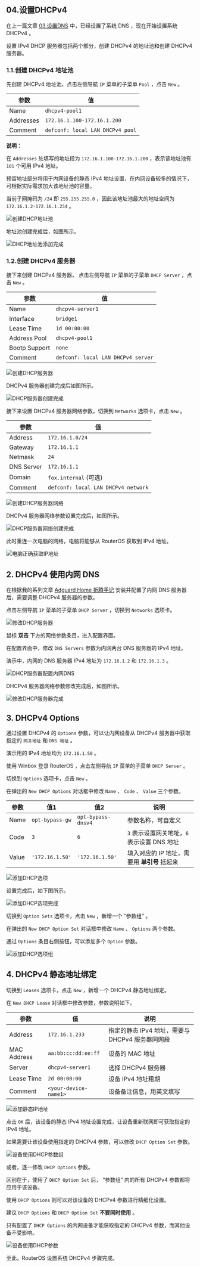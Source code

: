 ## 04.设置DHCPv4

在上一篇文章 [03.设置DNS](./03.设置DNS.md) 中，已经设置了系统 DNS ，现在开始设置系统 DHCPv4 。  

设置 IPv4 DHCP 服务器包括两个部分，创建 DHCPv4 的地址池和创建 DHCPv4 服务器。  

### 1.1.创建 DHCPv4 地址池

先创建 DHCPv4 地址池，点击左侧导航 `IP` 菜单的子菜单 `Pool` ，点击 `New` 。  

|参数|值|
|--|--|
|Name|`dhcpv4-pool1`|
|Addresses|`172.16.1.100-172.16.1.200`|
|Comment|`defconf: local LAN DHCPv4 pool`|

**说明：**  

在 `Addresses` 处填写的地址段为 `172.16.1.100-172.16.1.200` ，表示该地址池有 `101` 个可用 IPv4 地址。  

预留地址部分将用于内网设备的静态 IPv4 地址设置，在内网设备较多的情况下，可根据实际需求加大该地址池的容量。  

当前子网掩码为 `/24` 即 `255.255.255.0` ，因此该地址池最大的地址空间为 `172.16.1.2-172.16.1.254` 。  

![创建DHCP地址池](img/p04/add_dhcp_pool.jpeg)

地址池创建完成后，如图所示。  

![DHCP地址池添加完成](img/p04/dhcp_pool_finish.jpeg)

### 1.2.创建 DHCPv4 服务器

接下来创建 DHCPv4 服务器， 点击左侧导航 `IP` 菜单的子菜单 `DHCP Server` ，点击 `New` 。  

|参数|值|
|--|--|
|Name|`dhcpv4-server1`|
|Interface|`bridge1`|
|Lease Time|`1d 00:00:00`|
|Address Pool|`dhcpv4-pool1`|
|Bootp Support|`none`|
|Comment|`defconf: local LAN DHCPv4 server`|

![创建DHCP服务器](img/p04/add_dhcp_server.jpeg)

DHCPv4 服务器创建完成后如图所示。  

![DHCP服务器创建完成](img/p04/dhcp_server_finish.jpeg)

接下来设置 DHCPv4 服务器网络参数，切换到 `Networks` 选项卡，点击 `New` 。  

|参数|值|
|--|--|
|Address|`172.16.1.0/24`|
|Gateway|`172.16.1.1`|
|Netmask|`24`|
|DNS Server|`172.16.1.1`|
|Domain|`fox.internal` (可选)|
|Comment|`defconf: local LAN DHCPv4 network`|

![创建DHCP服务器网络](img/p04/add_dhcp_server_network.jpeg)

DHCPv4 服务器网络参数设置完成后，如图所示。  

![DHCP服务器网络创建完成](img/p04/dhcp_server_network_finish.jpeg)

此时重连一次电脑的网络，电脑将能够从 RouterOS 获取到 IPv4 地址。  

![电脑正确获取IP地址](img/p04/pc_dhcp_status.jpeg)

## 2. DHCPv4 使用内网 DNS

在根据我的系列文章 [Adguard Home 折腾手记](https://gitee.com/callmer/agh_toss_notes) 安装并配置了内网 DNS 服务器后，需要调整 DHCPv4 服务器的参数。  

点击左侧导航 `IP` 菜单的子菜单 `DHCP Server` ，切换到 `Networks` 选项卡。  

![修改DHCP服务器](img/p04/dhcp_server_network_modify.jpeg)

鼠标 **双击** 下方的网络参数条目，进入配置界面。

在配置界面中，修改 `DNS Servers` 参数为内网两台 DNS 服务器的 IPv4 地址。  

演示中，内网的 DNS 服务器 IPv4 地址为 `172.16.1.2` 和 `172.16.1.3` 。  

![DHCP服务器配置内网DNS](img/p04/dhcp_server_network_modify_dns.jpeg)

DHCPv4 服务器网络参数修改完成后，如图所示。  

![修改DHCP服务器完成](img/p04/dhcp_server_network_modify_finish.jpeg)

## 3. DHCPv4 Options

通过设置 DHCPv4 的 `Options` 参数，可以让内网设备从 DHCPv4 服务器中获取指定的 `网关地址` 和 `DNS 地址` 。  

演示用的 IPv4 地址均为 `172.16.1.50` 。  

使用 Winbox 登录 RouterOS ，点击左侧导航 `IP` 菜单的子菜单 `DHCP Server` 。  

切换到 `Options` 选项卡，点击 `New` 。  

在弹出的 `New DHCP Options` 对话框中修改 `Name` 、 `Code` 、 `Value` 三个参数。  

|参数|值1|值2|说明|
|--|--|--|--|
|Name|`opt-bypass-gw`|`opt-bypass-dnsv4`|参数名称，可自定义|
|Code|`3`|`6`|`3` 表示设置网关地址，`6` 表示设置 DNS 地址|
|Value|`'172.16.1.50'`|`'172.16.1.50'`|填入对应的 IP 地址，需要用 **单引号** 括起来|

![添加DHCP选项](img/p04/add_dhcp_option.jpeg)

设置完成后，如下图所示。  

![添加DHCP选项完成](img/p04/add_dhcp_options_done.jpeg)

切换到 `Option Sets` 选项卡，点击 `New` ，新增一个 “参数组” 。  

在弹出的 `New DHCP Option Set` 对话框中修改 `Name` 、 `Options` 两个参数。  

通过 `Options` 条目右侧按钮，可以添加多个 `Option` 参数。  

![添加DHCP选项组](img/p04/add_dhcp_option_sets.jpeg)

## 4. DHCPv4 静态地址绑定

切换到 `Leases` 选项卡，点击 `New` ，新增一个 DHCPv4 静态地址绑定。  

在 `New DHCP Lease` 对话框中修改参数，参数说明如下。  

|参数|值|说明|
|--|--|--|
|Address|`172.16.1.233`|指定的静态 IPv4 地址，需要与 DHCPv4 服务器同网段|
|MAC Address|`aa:bb:cc:dd:ee:ff`|设备的 MAC 地址|
|Server|`dhcpv4-server1`|选择 DHCPv4 服务器|
|Lease Time|`2d 00:00:00`|设备 IPv4 地址租期|
|Comment|`<your-device-name1>`|设备备注信息，用英文填写|

![添加静态IP地址](img/p04/add_static_dhcp.jpeg)

点击 `OK` 后，该设备的静态 IPv4 地址设置完成，让设备重新联网即可获取指定的 IPv4 地址。  

如果需要让该设备使用指定的 DHCPv4 参数，可以修改 `DHCP Option Set` 参数。  

![设备使用DHCP参数组](img/p04/dhcp_use_option_set.jpeg)

或者，逐一修改 `DHCP Options` 参数。  

区别在于，使用了 `DHCP Option Set` 后， “参数组” 内的所有 DHCPv4 参数都将应用于该设备。  

使用 `DHCP Options` 则可以对该设备的 DHCPv4 参数进行精细化设置。  

建议 `DHCP Options` 和 `DHCP Option Set`  **不要同时使用** 。  

只有配置了 `DHCP Options` 的内网设备才能获取指定的 DHCPv4 参数，而其他设备不受影响。  

![设备使用DHCP参数](img/p04/dhcp_use_options.jpeg)

至此，RouterOS 设置系统 DHCPv4 步骤完成。  


